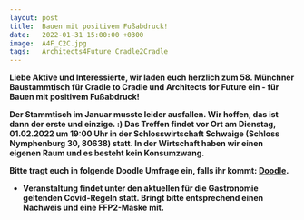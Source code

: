 ```yaml
---
layout: post
title:  Bauen mit positivem Fußabdruck!
date:   2022-01-31 15:00:00 +0300
image:  A4F_C2C.jpg
tags:   Architects4Future Cradle2Cradle
---
```

 

<b>Liebe Aktive und Interessierte, wir laden euch herzlich zum 58. Münchner Baustammtisch für Cradle to Cradle und Architects for Future ein - für Bauen mit positivem Fußabdruck!<b>

Der Stammtisch im Januar musste leider ausfallen. Wir hoffen, das ist dann der erste und einzige. :) Das Treffen findet vor Ort am Dienstag, 01.02.2022 um 19:00 Uhr in der Schlosswirtschaft Schwaige (Schloss Nymphenburg 30, 80638) statt. In der Wirtschaft haben wir einen eigenen Raum und es besteht kein Konsumzwang.

Bitte tragt euch in folgende Doodle Umfrage ein, falls ihr kommt:  <a href = "https://doodle.com/poll/inc3r3yhp2gmfwxm?utm_source=poll&utm_medium=link" >Doodle</a>. 


* Veranstaltung findet unter den aktuellen für die Gastronomie geltenden Covid-Regeln statt. Bringt bitte entsprechend einen Nachweis und eine FFP2-Maske mit.

